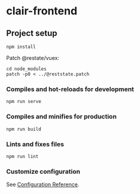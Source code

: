 # clair-frontend

## Project setup
```
npm install
```

Patch @restate/vuex:

```
cd node_modules
patch -p0 < ../@reststate.patch 
```

### Compiles and hot-reloads for development
```
npm run serve
```

### Compiles and minifies for production
```
npm run build
```

### Lints and fixes files
```
npm run lint
```

### Customize configuration
See [Configuration Reference](https://cli.vuejs.org/config/).
